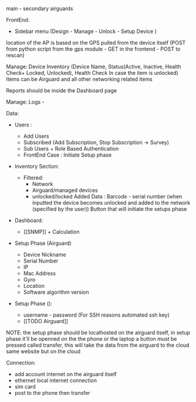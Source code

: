 main -  secondary airguards

FrontEnd:
- Sidebar menu (Design - Manage - Unlock - Setup Device )

location of the AP is based on the GPS pulled from the device itself (POST from python script  from the gps module - GET in the frontend - POST to rescan)


Manage: Device Inventory (Device Name, Status(Active, Inactive, Health Check+ Locked, Unlocked), Health Check In case the item is unlocked) Items can be Airguard and all other networking related items

Reports should be inside the Dashboard page


Manage: Logs - 


Data:
- Users : 
	- Add Users
	- Subscribed (Add Subscription, Stop Subscription -> Survey)
	- Sub Users + Role Based Authentication
	- FrontEnd Case : Initiate Setup phase 
- Inventory Section:
	- Filtered: 
		- Network 
		- Airguard/managed devices 
		- unlocked/locked 
		Added Data : Barcode - serial number (when inputted the device becomes unlocked and added to the network (specified by the user)) Button that will initiate the setups phase
- Dashboard:
	- [[SNMP]] + Calculation

- Setup Phase (Airguard)
	- Device Nickname
	- Serial Number
	- IP 
	- Mac Address
	- Gyro
	- Location
	- Software algorithm version
- Setup Phase ():
	- username - password (For SSH reasons automated ssh key)
	- [[TODO Airguard]]
		


NOTE: the setup phase should be localhosted on the airguard itself, in setup phase it'll be openned on the the phone or the laptop a button must be pressed called transfer, this will take the data from the airguard to the cloud same website but on the cloud

Connection:
- add account internet on the airguard itself
- ethernet local internet connection
- sim card
- post to the phone then transfer
